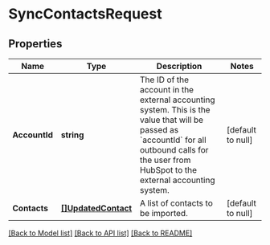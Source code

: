# SyncContactsRequest

## Properties
Name | Type | Description | Notes
------------ | ------------- | ------------- | -------------
**AccountId** | **string** | The ID of the account in the external accounting system. This is the value that will be passed as &#x60;accountId&#x60; for all outbound calls for the user from HubSpot to the external accounting system. | [default to null]
**Contacts** | [**[]UpdatedContact**](UpdatedContact.md) | A list of contacts to be imported. | [default to null]

[[Back to Model list]](../README.md#documentation-for-models) [[Back to API list]](../README.md#documentation-for-api-endpoints) [[Back to README]](../README.md)

